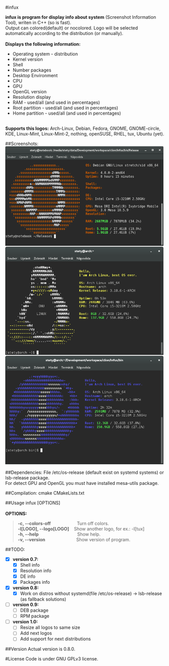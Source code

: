 #infux

**infux is program for display info about system** (Screenshot Information Tool), writen in C++ (so is fast). <br>
Output can colored(default) or nocolored. Logo will be selected automatically according to the distribution (or manually).<br><br>
**Displays the following information:**
- Operating system - distribution
- Kernel version
- Shell
- Number packages
- Desktop Environment
- CPU
- GPU
- OpenGL version
- Resolution display
- RAM - used/all (and used in percentages)
- Root partition - used/all (and used in percentages)
- Home partition - used/all (and used in percentages)<br><br>

**Supports this logos:** Arch-Linux, Debian, Fedora, GNOME, GNOME-circle, KDE, Linux-Mint, Linux-Mint-2, nothing, openSUSE, RHEL, tux, Ubuntu (yet).<br>

##Screenshots:
<img src="https://raw.githubusercontent.com/petr-stety-stetka/infux/master/screenshots/screenshot-ubuntu-0.6.png" width="500px" /> 
<img src="https://raw.githubusercontent.com/petr-stety-stetka/infux/master/screenshots/screenshot-tux-0.5.png" width="500px" /> 
<img src="https://raw.githubusercontent.com/petr-stety-stetka/infux/master/screenshots/screenshot-fedora-0.5.png" width="500px" /> 

##Dependencies:
File /etc/os-release (default exist on systemd systems) or lsb-release package.<br>
For detect GPU and OpenGL you must have installed mesa-utils package.

##Compilation:
cmake CMakeLists.txt

##Usage
infux \[OPTIONS\] <br><br>
**OPTIONS:**<br>
>**-c, --colors-off** &nbsp;&nbsp;&nbsp;&nbsp;&nbsp;&nbsp;&nbsp;&nbsp;&nbsp;&nbsp;&nbsp;&nbsp;&nbsp;&nbsp;&nbsp;&nbsp;&nbsp;&nbsp;&nbsp;&nbsp;Turn off colors.<br>
>**-l[LOGO], --logo[LOGO]** &nbsp;&nbsp;&nbsp;Show another logo, for ex.: -l[tux]<br>
>**-h, --help** &nbsp;&nbsp;&nbsp;&nbsp;&nbsp;&nbsp;&nbsp;&nbsp;&nbsp;&nbsp;&nbsp;&nbsp;&nbsp;&nbsp;&nbsp;&nbsp;&nbsp;&nbsp;&nbsp;&nbsp;&nbsp;&nbsp;&nbsp;&nbsp;&nbsp;&nbsp;&nbsp;&nbsp;&nbsp;&nbsp;Show help.<br>
>**-v, --version** &nbsp;&nbsp;&nbsp;&nbsp;&nbsp;&nbsp;&nbsp;&nbsp;&nbsp;&nbsp;&nbsp;&nbsp;&nbsp;&nbsp;&nbsp;&nbsp;&nbsp;&nbsp;&nbsp;&nbsp;&nbsp;&nbsp;&nbsp;&nbsp;Show version of program.

##TODO:
- [x] **version 0.7:**<br>
  - [x] Shell info
  - [x] Resolution info
  - [x] DE info
  - [x] Packages info<br>

- [x] **version 0.8:**<br>
  - [x] Work on distros without systemd(file /etc/os-release) -> lsb-release (as fallback solutions)<br>

- [ ] **version 0.9:**<br>
  - [ ] DEB package<br>
  - [ ] RPM package<br>

- [ ] **version 1.0:**<br>
  - [ ] Resize all logos to same size
  - [ ] Add next logos
  - [ ] Add support for next distributions

##Version
Actual version is 0.8.0.

#License 
Code is under GNU GPLv3 license.
